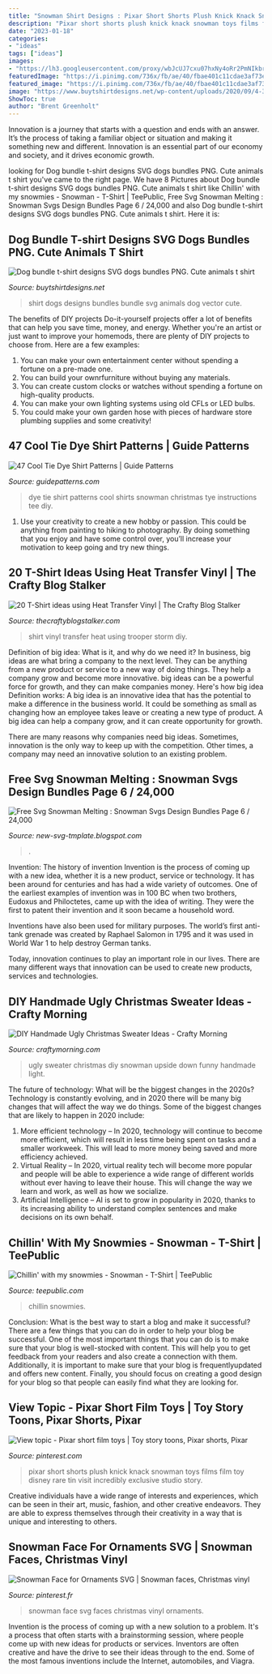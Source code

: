 ```yaml
---
title: "Snowman Shirt Designs : Pixar Short Shorts Plush Knick Knack Snowman Toys Films Film Toy Disney Rare Tin Visit Incredibly Exclusive Studio Story"
description: "Pixar short shorts plush knick knack snowman toys films film toy disney rare tin visit incredibly exclusive studio story"
date: "2023-01-18"
categories:
- "ideas"
tags: ["ideas"]
images:
- "https://lh3.googleusercontent.com/proxy/wbJcUJ7cxu07hxNy4oRr2PmNIkbr7rVKP8wnX_XCIVFs2utYgrri8Gh3CEhXjBPL5bXfzXw5U7hQsOXHmNA4iydqL9YCZHy0TvUCBpzXZRAlx-3Wky9WATTjPM87MLTP=w1200-h630-p-k-no-nu"
featuredImage: "https://i.pinimg.com/736x/fb/ae/40/fbae401c11cdae3af73e3349ce0c7b19.jpg"
featured_image: "https://i.pinimg.com/736x/fb/ae/40/fbae401c11cdae3af73e3349ce0c7b19.jpg"
image: "https://www.buytshirtdesigns.net/wp-content/uploads/2020/09/4-30-800x533.jpg"
ShowToc: true
author: "Brent Greenholt"
---
```



Innovation is a journey that starts with a question and ends with an answer. It’s the process of taking a familiar object or situation and making it something new and different. Innovation is an essential part of our economy and society, and it drives economic growth.

	

		
looking for Dog bundle t-shirt designs SVG dogs bundles PNG. Cute animals t shirt you've came to the right page. We have 8 Pictures about Dog bundle t-shirt designs SVG dogs bundles PNG. Cute animals t shirt like Chillin&#039; with my snowmies - Snowman - T-Shirt | TeePublic, Free Svg Snowman Melting : Snowman Svgs Design Bundles Page 6 / 24,000 and also Dog bundle t-shirt designs SVG dogs bundles PNG. Cute animals t shirt. Here it is:
		
    
## Dog Bundle T-shirt Designs SVG Dogs Bundles PNG. Cute Animals T Shirt

<img loading=lazy src="https://www.buytshirtdesigns.net/wp-content/uploads/2020/09/4-30-800x533.jpg" onerror="this.onerror=null;this.src='https://tse3.mm.bing.net/th?id=OIP.nI9440O2-84YXhBwAX9S0AHaE7&amp;pid=15.1';" alt="Dog bundle t-shirt designs SVG dogs bundles PNG. Cute animals t shirt">

_Source: buytshirtdesigns.net_

>shirt dogs designs bundles bundle svg animals dog vector cute. 

	

The benefits of DIY projects
Do-it-yourself projects offer a lot of benefits that can help you save time, money, and energy. Whether you're an artist or just want to improve your homemods, there are plenty of DIY projects to choose from. Here are a few examples: 
1. You can make your own entertainment center without spending a fortune on a pre-made one. 
2. You can build your ownrfurniture without buying any materials. 
3. You can create custom clocks or watches without spending a fortune on high-quality products. 
4. You can make your own lighting systems using old CFLs or LED bulbs. 
5. You could make your own garden hose with pieces of hardware store plumbing supplies and some creativity!

    
## 47 Cool Tie Dye Shirt Patterns | Guide Patterns

<img loading=lazy src="https://www.guidepatterns.com/wp-content/uploads/2015/01/Tie-Dye-Christmas-Shirts.jpg" onerror="this.onerror=null;this.src='https://tse1.mm.bing.net/th?id=OIP.oW1z9xQ6ht4NHRUDQsXpgQHaIV&amp;pid=15.1';" alt="47 Cool Tie Dye Shirt Patterns | Guide Patterns">

_Source: guidepatterns.com_

>dye tie shirt patterns cool shirts snowman christmas tye instructions tee diy. 

	

1. Use your creativity to create a new hobby or passion. This could be anything from painting to hiking to photography. By doing something that you enjoy and have some control over, you’ll increase your motivation to keep going and try new things.

    
## 20 T-Shirt Ideas Using Heat Transfer Vinyl | The Crafty Blog Stalker

<img loading=lazy src="https://thecraftyblogstalker.com/wp-content/uploads/2016/08/Storm-Trooper-11.jpg" onerror="this.onerror=null;this.src='https://tse4.mm.bing.net/th?id=OIP.UbRliwAajRj4_e2RWqmkrwHaJ4&amp;pid=15.1';" alt="20 T-Shirt ideas using Heat Transfer Vinyl | The Crafty Blog Stalker">

_Source: thecraftyblogstalker.com_

>shirt vinyl transfer heat using trooper storm diy. 

	

Definition of big idea: What is it, and why do we need it?
In business, big ideas are what bring a company to the next level. They can be anything from a new product or service to a new way of doing things. They help a company grow and become more innovative. big ideas can be a powerful force for growth, and they can make companies money.
Here's how big idea Definition works: 
A big idea is an innovative idea that has the potential to make a difference in the business world. It could be something as small as changing how an employee takes leave or creating a new type of product. A big idea can help a company grow, and it can create opportunity for growth. 

There are many reasons why companies need big ideas. Sometimes, innovation is the only way to keep up with the competition. Other times, a company may need an innovative solution to an existing problem.

    
## Free Svg Snowman Melting : Snowman Svgs Design Bundles Page 6 / 24,000

<img loading=lazy src="https://lh3.googleusercontent.com/proxy/wbJcUJ7cxu07hxNy4oRr2PmNIkbr7rVKP8wnX_XCIVFs2utYgrri8Gh3CEhXjBPL5bXfzXw5U7hQsOXHmNA4iydqL9YCZHy0TvUCBpzXZRAlx-3Wky9WATTjPM87MLTP=w1200-h630-p-k-no-nu" onerror="this.onerror=null;this.src='https://tse4.mm.bing.net/th?id=OIP.t5KsVc--Fe_HOUWB44x1wgHaEB&amp;pid=15.1';" alt="Free Svg Snowman Melting : Snowman Svgs Design Bundles Page 6 / 24,000">

_Source: new-svg-tmplate.blogspot.com_

>. 

	

Invention: The history of invention
Invention is the process of coming up with a new idea, whether it is a new product, service or technology. It has been around for centuries and has had a wide variety of outcomes. 
One of the earliest examples of invention was in 100 BC when two brothers, Eudoxus and Philoctetes, came up with the idea of writing. They were the first to patent their invention and it soon became a household word. 

Inventions have also been used for military purposes. The world’s first anti-tank grenade was created by Raphael Salomon in 1795 and it was used in World War 1 to help destroy German tanks. 

Today, innovation continues to play an important role in our lives. There are many different ways that innovation can be used to create new products, services and technologies.

    
## DIY Handmade Ugly Christmas Sweater Ideas - Crafty Morning

<img loading=lazy src="http://4.bp.blogspot.com/-FUWZvAd1i2E/UrCKHfjBRjI/AAAAAAAAOL4/LZzHYpPkGGw/s1600/upside-down-snowman-sweater.jpg" onerror="this.onerror=null;this.src='https://tse1.mm.bing.net/th?id=OIP.ygoM1CGNcEpsq4RIgYa46wAAAA&amp;pid=15.1';" alt="DIY Handmade Ugly Christmas Sweater Ideas - Crafty Morning">

_Source: craftymorning.com_

>ugly sweater christmas diy snowman upside down funny handmade light. 

	

The future of technology: What will be the biggest changes in the 2020s?
Technology is constantly evolving, and in 2020 there will be many big changes that will affect the way we do things. Some of the biggest changes that are likely to happen in 2020 include: 
1. More efficient technology – In 2020, technology will continue to become more efficient, which will result in less time being spent on tasks and a smaller workweek. This will lead to more money being saved and more efficiency achieved. 
2. Virtual Reality – In 2020, virtual reality tech will become more popular and people will be able to experience a wide range of different worlds without ever having to leave their house. This will change the way we learn and work, as well as how we socialize. 
3. Artificial Intelligence – AI is set to grow in popularity in 2020, thanks to its increasing ability to understand complex sentences and make decisions on its own behalf.

    
## Chillin&#039; With My Snowmies - Snowman - T-Shirt | TeePublic

<img loading=lazy src="https://res.cloudinary.com/teepublic/image/private/s--_OMqB8Gb--/t_Preview/b_rgb:262c3a,c_limit,f_auto,h_630,q_90,w_630/v1608545842/production/designs/17679297_0.jpg" onerror="this.onerror=null;this.src='https://tse3.mm.bing.net/th?id=OIP.AceGzPuyeadY1nVdVKBEBAHaHa&amp;pid=15.1';" alt="Chillin&#039; with my snowmies - Snowman - T-Shirt | TeePublic">

_Source: teepublic.com_

>chillin snowmies. 

	

Conclusion: What is the best way to start a blog and make it successful?
There are a few things that you can do in order to help your blog be successful. One of the most important things that you can do is to make sure that your blog is well-stocked with content. This will help you to get feedback from your readers and also create a connection with them. Additionally, it is important to make sure that your blog is frequentlyupdated and offers new content. Finally, you should focus on creating a good design for your blog so that people can easily find what they are looking for.

    
## View Topic - Pixar Short Film Toys | Toy Story Toons, Pixar Shorts, Pixar

<img loading=lazy src="https://i.pinimg.com/originals/35/c1/32/35c1326899b761d2bfa94cba90bca122.jpg" onerror="this.onerror=null;this.src='https://tse3.mm.bing.net/th?id=OIP.F3-B30NBLy8RySVzlwh9iAAAAA&amp;pid=15.1';" alt="View topic - Pixar short film toys | Toy story toons, Pixar shorts, Pixar">

_Source: pinterest.com_

>pixar short shorts plush knick knack snowman toys films film toy disney rare tin visit incredibly exclusive studio story. 

	

Creative individuals have a wide range of interests and experiences, which can be seen in their art, music, fashion, and other creative endeavors. They are able to express themselves through their creativity in a way that is unique and interesting to others.

    
## Snowman Face For Ornaments SVG | Snowman Faces, Christmas Vinyl

<img loading=lazy src="https://i.pinimg.com/736x/fb/ae/40/fbae401c11cdae3af73e3349ce0c7b19.jpg" onerror="this.onerror=null;this.src='https://tse3.mm.bing.net/th?id=OIP.rAvcFrnjkJh4F_3XQnh8QQHaHr&amp;pid=15.1';" alt="Snowman Face for Ornaments SVG | Snowman faces, Christmas vinyl">

_Source: pinterest.fr_

>snowman face svg faces christmas vinyl ornaments. 

	

Invention is the process of coming up with a new solution to a problem. It's a process that often starts with a brainstorming session, where people come up with new ideas for products or services. Inventors are often creative and have the drive to see their ideas through to the end. Some of the most famous inventions include the Internet, automobiles, and Viagra.

